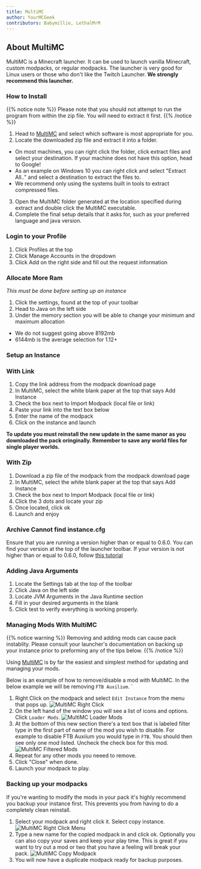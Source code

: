 ```yaml
---
title: MultiMC
author: YourMCGeek
contributors: Babymillie, LethalMrM
---
```


## About MultiMC

MultiMC is a Minecraft launcher. It can be used to launch vanilla Minecraft, custom modpacks, or regular modpacks. The launcher is very good for Linux users or those who don't like the Twitch Launcher. **We strongly recommend this launcher.**

### How to Install

  {{% notice note %}}
  Please note that you should not attempt to run the program from within the zip file. You will need to extract it first.
  {{% /notice %}}

1. Head to [MultiMC](https://multimc.org) and select which software is most appropriate for you.
2. Locate the downloaded zip file and extract it into a folder.
  - On most machines, you can right click the folder, click extract files and select your destination. If your machine does not have this option, head to Google!
  - As an example on Windows 10 you can right click and select "Extract All.." and select a destination to extract the files to.
  - We recommend only using the systems built in tools to extract compressed files.

3. Open the MultiMC folder generated at the location specified during extract and double click the MultiMC executable.
4. Complete the final setup details that it asks for, such as your preferred language and java version.

### Login to your Profile
1. Click Profiles at the top
2. Click Manage Accounts in the dropdown
3. Click Add on the right side and fill out the request information

### Allocate More Ram
*This must be done before setting up an instance*
1. Click the settings, found at the top of your toolbar
2. Head to Java on the left side
3. Under the memory section you will be able to change your minimum and maximum allocation
  - We do not suggest going above 8192mb
  - 6144mb is the average selection for 1.12+

### Setup an Instance
### With Link
1. Copy the link address from the modpack download page
2. In MultiMC, select the white blank paper at the top that says Add Instance
3. Check the box next to Import Modpack (local file or link)
4. Paste your link into the text box below
5. Enter the name of the modpack
6. Click on the instance and launch

**To update you must reinstall the new update in the same manor as you downloaded the pack oringinally. Remember to save any world files for single player worlds.**
### With Zip
1. Download a zip file of the modpack from the modpack download page
2. In MultiMC, select the white blank paper at the top that says Add Instance
3. Check the box next to Import Modpack (local file or link)
4. Click the 3 dots and locate your zip
5. Once located, click ok
6. Launch and enjoy

### Archive Cannot find instance.cfg
Ensure that you are running a version higher than or equal to 0.6.0. You can find your version at the top of the launcher toolbar. If your version is not higher than or equal to 0.6.0, follow [this tutorial](https://github.com/MultiMC/MultiMC5/wiki/Switching-update-channels)

### Adding Java Arguments
1. Locate the Settings tab at the top of the toolbar
2. Click Java on the left side
3. Locate JVM Arguments in the Java Runtime section
4. Fill in your desired arguments in the blank
5. Click test to verify everything is working properly.

### Managing Mods With MultiMC
{{% notice warning %}}
Removing and adding mods can cause pack instablity. Please consult your launcher's documentation on backing up your instance prior to preforming any of the tips below.
{{% /notice %}}

Using [MultiMC](https://multimc.org/) is by far the easiest and simplest method for updating and managing your mods. 

Below is an example of how to remove/disable a mod with MultiMC. In the below example we will be removing `FTB Auxilium`.
`
1. Right Click on the modpack and select `Edit Instance` from the menu that pops up.
![MultiMC Right Click](../../../../assets/images/multimc/multimc-rightclick.png) 
2. On the left hand of the window you will see a list of icons and options. Click `Loader Mods`.
![MultiMC Loader Mods](../../../../assets/images/multimc/multimc-loadermods.png) 
3. At the bottom of this new section there's a text box that is labeled filter type in the first part of name of the mod you wish to disable. For example to disable FTB Auxiium you would type in `FTB`. You should then see only one mod listed. Uncheck the check box for this mod.
![MultiMC Filtered Mods](../../../../assets/images/multimc/multimc-filtered.png) 
4. Repeat for any other mods you neeed to remove.
5. Click "Close" when done.
6. Launch your modpack to play.

### Backing up your modpacks
If you're wanting to modify the mods in your pack it's highly recommend you backup your instance first. This prevents you from having to do a completely clean reinstall.

1. Select your modpack and right click it. Select copy instance.
![MultiMC Right Click Menu](../../../../assets/images/multimc/multimc-rightclick.png) 
2. Type a new name for the copied modpack in and click ok. Optionally you can also copy your saves and keep your play time. This is great if you want to try out a mod or two that you have a feeling will break your pack.
![MultiMC Copy Modpack](../../../../assets/images/multimc/multimc-copy-instance.png) 
3. You will now have a duplicate modpack ready for backup purposes.
